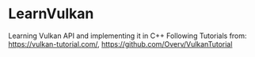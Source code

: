 # LearnVulkan
Learning Vulkan API and implementing it in C++
Following Tutorials from:
https://vulkan-tutorial.com/, https://github.com/Overv/VulkanTutorial

